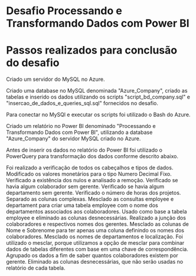 # Desafio Processando e Transformando Dados com Power BI

# Passos realizados para conclusão do desafio

Criado um servidor do MySQL no Azure.

Criado uma database no MySQL denominada "Azure_Company", criado as tabelas e inserido os dados utilizando os scripts "script_bd_company.sql" e "insercao_de_dados_e_queries_sql.sql" fornecidos no desafio.

Para conectar no MySQl e executar os scripts foi utilizado o Bash do Azure.

Criado um relatório no Power BI denominado "Processando e Transformando Dados com Power BI", utilizando a database "Azure_Company" do servidor MySQL criado no Azure.

Antes de inserir os dados no relatório do Power BI foi utilizado o PowerQuery para transformação dos dados conforme descrito abaixo.

Foi realizado a verificação de todos os cabeçalhos e tipos de dados.
Modificado os valores monetários para o tipo Numero Decimal Fixo.
Verificado a existência dos nulos e analisado a remoção.
Verificado se havia algum colaborador sem gerente.
Verificado se havia algum departamento sem gerente.
Verificado o número de horas dos projetos.
Separado as colunas complexas.
Mesclado as consultas employee e departament para criar uma tabela employee com o nome dos departamentos associados aos colaboradores. Usado como base a tabela employee e eliminado as colunas desnecessárias.
Realizado a junção dos colaboradores e respectivos nomes dos gerentes.
Mesclado as colunas de Nome e Sobrenome para ter apenas uma coluna definindo os nomes dos colaboradores.
Mesclado os nomes de departamentos e localização.
Foi utilizado o mesclar, porque utilizamos a opção de mesclar para combinar dados de tabelas diferentes com base em uma chave de correspondência.
Agrupado os dados a fim de saber quantos colaboradores existem por gerente.
Eliminado as colunas desnecessárias, que não serão usadas no relatório de cada tabela.
